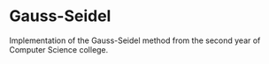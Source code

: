 # Gauss-Seidel
Implementation of the Gauss-Seidel method from the second year of Computer Science college.
